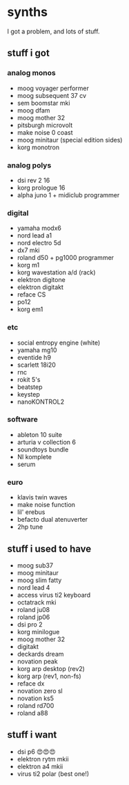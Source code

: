 # synths
I got a problem, and lots of stuff.

## stuff i got

### analog monos

* moog voyager performer
* moog subsequent 37 cv
* sem boomstar mki
* moog dfam
* moog mother 32
* pitsburgh microvolt
* make noise 0 coast
* moog minitaur (special edition sides)
* korg monotron

### analog polys

* dsi rev 2 16
* korg prologue 16
* alpha juno 1 + midiclub programmer

### digital

* yamaha modx6
* nord lead a1
* nord electro 5d
* dx7 mki
* roland d50 + pg1000 programmer
* korg m1
* korg wavestation a/d (rack)
* elektron digitone
* elektron digitakt
* reface CS
* po12
* korg em1

### etc

* social entropy engine (white)
* yamaha mg10
* eventide h9
* scarlett 18i20
* rnc
* rokit 5's
* beatstep 
* keystep
* nanoKONTROL2

### software

* ableton 10 suite
* arturia v collection 6
* soundtoys bundle
* NI komplete
* serum

### euro

* klavis twin waves
* make noise function
* lil' erebus
* befacto dual atenuverter
* 2hp tune

## stuff i used to have

* moog sub37
* moog minitaur
* moog slim fatty
* nord lead 4
* access virus ti2 keyboard
* octatrack mki
* roland ju08
* roland jp06
* dsi pro 2
* korg minilogue
* moog mother 32
* digitakt
* deckards dream
* novation peak
* korg arp desktop (rev2)
* korg arp (rev1, non-fs)
* reface dx
* novation zero sl
* novation ks5
* roland rd700
* roland a88

## stuff i want

* dsi p6 😍😍😍
* elektron rytm mkii
* elektron a4 mkii
* virus ti2 polar (best one!)
